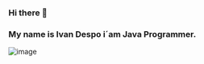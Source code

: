 ### Hi there 👋

### My name is Ivan Despo i´am Java Programmer. ###

![image](https://user-images.githubusercontent.com/69522674/124929904-3da33180-dfd7-11eb-83be-79c4d0911f60.png)

<!--
**soto1989/soto1989** is a ✨ _special_ ✨ repository because its `README.md` (this file) appears on your GitHub profile.

Here are some ideas to get you started:

- 🔭 I’m currently working on ...
- 🌱 I’m currently learning ...
- 👯 I’m looking to collaborate on ...
- 🤔 I’m looking for help with ...
- 💬 Ask me about ...
- 📫 How to reach me: ...
- 😄 Pronouns: ...
- ⚡ Fun fact: ...
-->

